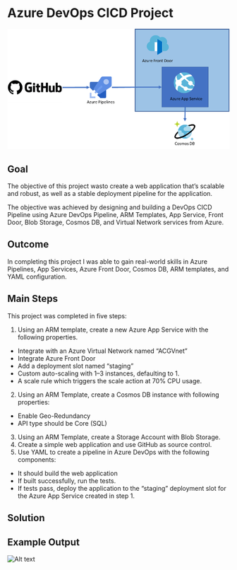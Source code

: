 # Azure DevOps CICD Project
![Alt text](readme_images/February-Cloud-Guru-Challenge-diagram.webp?raw=true "Azure DevOps CICD")

Goal
----
The objective of this project wasto create a web application that’s scalable and robust, as well as a stable deployment pipeline for the application.

The objective was achieved by designing and building a DevOps CICD Pipeline using Azure DevOps Pipeline, ARM Templates, App Service, Front Door, Blob Storage, Cosmos DB, and Virtual Network services from Azure.

Outcome
-------
In completing this project I was able to gain real-world skills in Azure Pipelines, App Services, Azure Front Door, Cosmos DB, ARM templates, and YAML configuration.

Main Steps
----------
This project was completed in five steps:

1. Using an ARM template, create a new Azure App Service with the following properties.
  * Integrate with an Azure Virtual Network named “ACGVnet”
  * Integrate Azure Front Door
  * Add a deployment slot named “staging”
  * Custom auto-scaling with 1–3 instances, defaulting to 1.
  * A scale rule which triggers the scale action at 70% CPU usage.
2. Using an ARM Template, create a Cosmos DB instance with following properties:
  * Enable Geo-Redundancy
  * API type should be Core (SQL)
3. Using an ARM Template, create a Storage Account with Blob Storage.
4. Create a simple web application and use GitHub as source control.
5. Use YAML to create a pipeline in Azure DevOps with the following components:
  * It should build the web application
  * If built successfully, run the tests.
  * If tests pass, deploy the application to the “staging” deployment slot for the Azure App Service created in step 1.


Solution
--------


Example Output
--------------
![Alt text](images/example-output.png?raw=true "Example Output of Azure DevOps CICD Project")